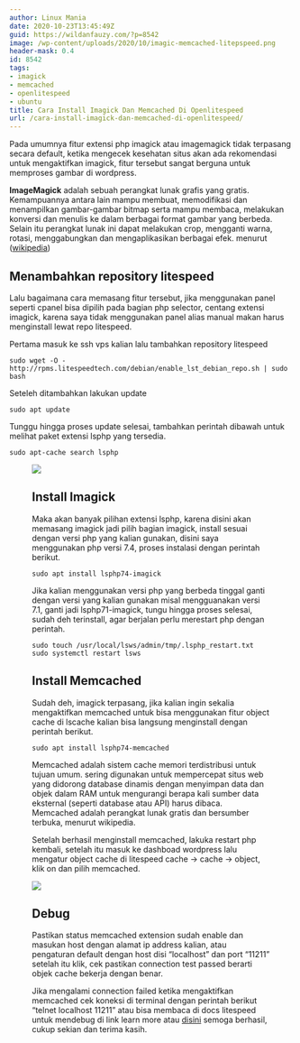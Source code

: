 ```yaml
---
author: Linux Mania
date: 2020-10-23T13:45:49Z
guid: https://wildanfauzy.com/?p=8542
image: /wp-content/uploads/2020/10/imagic-memcached-litepspeed.png
header-mask: 0.4
id: 8542
tags:
- imagick
- memcached
- openlitespeed
- ubuntu
title: Cara Install Imagick Dan Memcached Di Openlitespeed
url: /cara-install-imagick-dan-memcached-di-openlitespeed/
---
```


Pada umumnya fitur extensi php imagick atau imagemagick tidak terpasang secara default, ketika mengecek kesehatan situs akan ada rekomendasi untuk mengaktifkan imagick, fitur tersebut sangat berguna untuk memproses gambar di wordpress.

**ImageMagick** adalah sebuah perangkat lunak grafis yang gratis. Kemampuannya antara lain mampu membuat, memodifikasi dan menampilkan gambar-gambar bitmap serta mampu membaca, melakukan konversi dan menulis ke dalam berbagai format gambar yang berbeda. Selain itu perangkat lunak ini dapat melakukan crop, mengganti warna, rotasi, menggabungkan dan mengaplikasikan berbagai efek. menurut (<a rel="noreferrer noopener" href="https://id.wikipedia.org/wiki/ImageMagick" target="_blank">wikipedia</a>)

## Menambahkan repository litespeed

Lalu bagaimana cara memasang fitur tersebut, jika menggunakan panel seperti cpanel bisa dipilih pada bagian php selector, centang extensi imagick, karena saya tidak menggunakan panel alias manual makan harus menginstall lewat repo litespeed.

Pertama masuk ke ssh vps kalian lalu tambahkan repository litespeed

<pre class="wp-block-code"><code>sudo wget -O - http://rpms.litespeedtech.com/debian/enable_lst_debian_repo.sh | sudo bash</code></pre>

Seteleh ditambahkan lakukan update

<pre class="wp-block-code"><code>sudo apt update</code></pre>

Tunggu hingga proses update selesai, tambahkan perintah dibawah untuk melihat paket extensi lsphp yang tersedia.

<pre class="wp-block-code"><code>sudo apt-cache search lsphp</code></pre><figure class="wp-block-image size-large">

![](https://blog./wildanfauzy.com/wp-content/uploads/2020/10/imagick-litespeed.png?resize=768%2C432&#038;ssl=1)

## Install Imagick

Maka akan banyak pilihan extensi lsphp, karena disini akan memasang imagick jadi pilih bagian imagick, install sesuai dengan versi php yang kalian gunakan, disini saya menggunakan php versi 7.4, proses instalasi dengan perintah berikut.

<pre class="wp-block-code"><code>sudo apt install lsphp74-imagick</code></pre>

Jika kalian menggunakan versi php yang berbeda tinggal ganti dengan versi yang kalian gunakan misal mengguanakan versi 7.1, ganti jadi lsphp71-imagick, tungu hingga proses selesai, sudah deh terinstall, agar berjalan perlu merestart php dengan perintah.

<pre class="wp-block-code"><code>sudo touch /usr/local/lsws/admin/tmp/.lsphp_restart.txt
sudo systemctl restart lsws</code></pre>

## Install Memcached

Sudah deh, imagick terpasang, jika kalian ingin sekalia mengaktifkan memcached untuk bisa menggunakan fitur object cache di lscache kalian bisa langsung menginstall dengan perintah berikut.

<pre class="wp-block-code"><code>sudo apt install lsphp74-memcached</code></pre>

Memcached adalah sistem cache memori terdistribusi untuk tujuan umum. sering digunakan untuk mempercepat situs web yang didorong database dinamis dengan menyimpan data dan objek dalam RAM untuk mengurangi berapa kali sumber data eksternal (seperti database atau API) harus dibaca. Memcached adalah perangkat lunak gratis dan bersumber terbuka, menurut wikipedia.

Setelah berhasil menginstall memcached, lakuka restart php kembali, setelah itu masuk ke dashboad wordpress lalu mengatur object cache di litespeed cache -> cache -> object, klik on dan pilih memcached.

![](https://blog./wildanfauzy.com/wp-content/uploads/2020/10/memcached.png?resize=768%2C432&#038;ssl=1)

## Debug

Pastikan status memcached extension sudah enable dan masukan host dengan alamat ip address kalian, atau pengaturan default dengan host disi &#8220;localhost&#8221; dan port &#8220;11211&#8221; setelah itu klik, cek pastikan connection test passed berarti objek cache bekerja dengan benar.

Jika mengalami connection failed ketika mengaktifkan memcached cek koneksi di terminal dengan perintah berikut &#8220;telnet localhost 11211&#8221; atau bisa membaca di docs litespeed untuk mendebug di link learn more atau <a rel="noreferrer noopener" href="https://docs.litespeedtech.com/lscache/lscwp/admin/#how-to-debug" data-type="URL" data-id="https://docs.litespeedtech.com/lscache/lscwp/admin/#how-to-debug" target="_blank">disini</a> semoga berhasil, cukup sekian dan terima kasih.